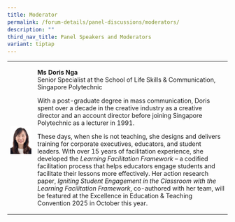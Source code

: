 ```yaml
---
title: Moderator
permalink: /forum-details/panel-discussions/moderators/
description: ""
third_nav_title: Panel Speakers and Moderators
variant: tiptap
---
```

<p></p>
<table style="minWidth: 50px">
<colgroup>
<col>
<col>
</colgroup>
<tbody>
<tr>
<td rowspan="1" colspan="1">
<p></p>
<div class="isomer-image-wrapper">
<img style="width: 100%" height="auto" width="100%" alt="" src="/images/PF 2025/Forum Details/Facilitators_Doris_Nga.jpg">
</div>
</td>
<td rowspan="1" colspan="1">
<p><strong>Ms Doris Nga&nbsp;</strong>&nbsp;
<br>Senior Specialist at the School of Life Skills &amp; Communication, Singapore
Polytechnic</p>
<p></p>
<p>With a post-graduate degree in mass communication, Doris spent over a
decade in the creative industry as a creative director and an account director
before joining Singapore Polytechnic as a lecturer in 1991.</p>
<p>These days, when she is not teaching, she designs and delivers training
for corporate executives, educators, and student leaders. With over 15
years of facilitation experience, she developed the <em>Learning Facilitation Framework</em> –
a codified facilitation process that helps educators engage students and
facilitate their lessons more effectively. Her action research paper, <em>Igniting Student Engagement in the Classroom with the Learning Facilitation Framework</em>,
co-authored with her team, will be featured at the Excellence in Education
&amp; Teaching Convention 2025 in October this year.&nbsp;</p>
</td>
</tr>
</tbody>
</table>
<p></p>